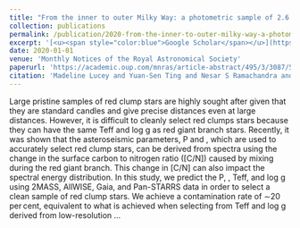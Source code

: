 ```yaml
---
title: "From the inner to outer Milky Way: a photometric sample of 2.6 million red clump stars"
collection: publications
permalink: /publication/2020-from-the-inner-to-outer-milky-way-a-photometric-sa
excerpt: '[<u><span style="color:blue">Google Scholar</span></u>](https://scholar.google.com/scholar?q=From+the+inner+to+outer+Milky+Way:+a+photometric+sample+of+2.6+million+red+clump+stars)'
date: 2020-01-01
venue: 'Monthly Notices of the Royal Astronomical Society'
paperurl: 'https://academic.oup.com/mnras/article-abstract/495/3/3087/5838046'
citation: 'Madeline Lucey and Yuan-Sen Ting and Nesar S Ramachandra and Keith Hawkins (2020). "From the inner to outer Milky Way: a photometric sample of 2.6 million red clump stars". Monthly Notices of the Royal Astronomical Society.'
---
```


Large pristine samples of red clump stars are highly sought after given that they are standard candles and give precise distances even at large distances. However, it is difficult to cleanly select red clumps stars because they can have the same Teff and log g as red giant branch stars. Recently, it was shown that the asteroseismic parameters, P and , which are used to accurately select red clump stars, can be derived from spectra using the change in the surface carbon to nitrogen ratio ([C/N]) caused by mixing during the red giant branch. This change in [C/N] can also impact the spectral energy distribution. In this study, we predict the P, , Teff, and log g using 2MASS, AllWISE, Gaia, and Pan-STARRS data in order to select a clean sample of red clump stars. We achieve a contamination rate of ∼20 per cent, equivalent to what is achieved when selecting from Teff and log g derived from low-resolution …

